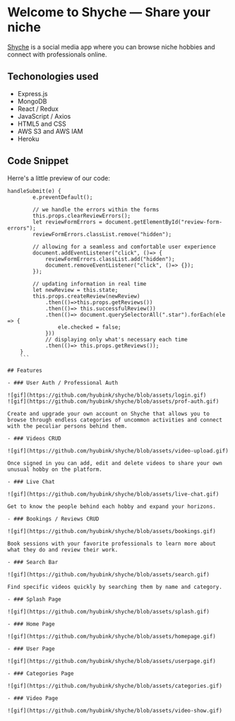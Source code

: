 # Welcome to Shyche — Share your niche 

[Shyche](shyche.herokuapp.com/#/) is a social media app where you can browse niche hobbies and connect with professionals online.

## Techonologies used

- Express.js
- MongoDB
- React / Redux
- JavaScript / Axios
- HTML5 and CSS
- AWS S3 and AWS IAM
- Heroku

## Code Snippet

Herre's a little preview of our code:

```
handleSubmit(e) {
        e.preventDefault();
        
        // we handle the errors within the forms
        this.props.clearReviewErrors();
        let reviewFormErrors = document.getElementById("review-form-errors");
        reviewFormErrors.classList.remove("hidden");
        
        // allowing for a seamless and comfortable user experience
        document.addEventListener("click", ()=> {
            reviewFormErrors.classList.add("hidden");
            document.removeEventListener("click", ()=> {});
        });

        // updating information in real time
        let newReview = this.state;
        this.props.createReview(newReview)
            .then(()=>this.props.getReviews())
            .then(()=> this.successfulReview())
            .then(()=> document.querySelectorAll(".star").forEach(ele => {
                ele.checked = false;
            }))
            // displaying only what's necessary each time
            .then(()=> this.props.getReviews());
    }
    ```

## Features

- ### User Auth / Professional Auth

![gif](https://github.com/hyubink/shyche/blob/assets/login.gif)
![gif](https://github.com/hyubink/shyche/blob/assets/prof-auth.gif)

Create and upgrade your own account on Shyche that allows you to browse through endless categories of uncommon activities and connect with the peculiar persons behind them.

- ### Videos CRUD

![gif](https://github.com/hyubink/shyche/blob/assets/video-upload.gif)

Once signed in you can add, edit and delete videos to share your own unusual hobby on the platform.

- ### Live Chat

![gif](https://github.com/hyubink/shyche/blob/assets/live-chat.gif)

Get to know the people behind each hobby and expand your horizons.

- ### Bookings / Reviews CRUD

![gif](https://github.com/hyubink/shyche/blob/assets/bookings.gif)

Book sessions with your favorite professionals to learn more about what they do and review their work.

- ### Search Bar

![gif](https://github.com/hyubink/shyche/blob/assets/search.gif)

Find specific videos quickly by searching them by name and category.

- ### Splash Page

![gif](https://github.com/hyubink/shyche/blob/assets/splash.gif)

- ### Home Page

![gif](https://github.com/hyubink/shyche/blob/assets/homepage.gif)

- ### User Page

![gif](https://github.com/hyubink/shyche/blob/assets/userpage.gif)

- ### Categories Page

![gif](https://github.com/hyubink/shyche/blob/assets/categories.gif)

- ### Video Page

![gif](https://github.com/hyubink/shyche/blob/assets/video-show.gif)
